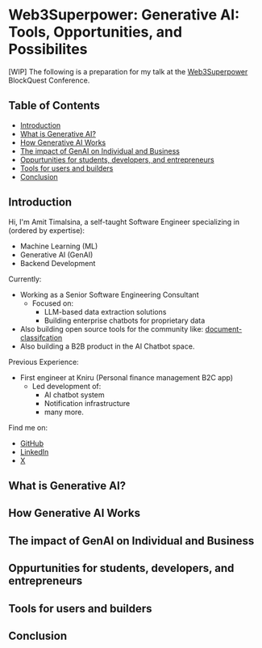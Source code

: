 # Web3Superpower: Generative AI: Tools, Opportunities, and Possibilites
[WIP] The following is a preparation for my talk at the [Web3Superpower](https://web3superpower.com/) BlockQuest Conference.

## Table of Contents
- [Introduction](#introduction)
- [What is Generative AI?](#what-is-generative-ai)
- [How Generative AI Works](#how-generative-ai-works)
- [The impact of GenAI on Individual and Business](#the-impact-of-genai-on-individual-and-business)
- [Oppurtunities for students, developers, and entrepreneurs](#oppurtunities-for-students-developers-and-entrepreneurs)
- [Tools for users and builders](#tools-for-users-and-builders)
- [Conclusion](#conclusion)

## Introduction
Hi, I'm Amit Timalsina, a self-taught Software Engineer specializing in (ordered by expertise):
* Machine Learning (ML)
* Generative AI (GenAI)
* Backend Development

Currently:
* Working as a Senior Software Engineering Consultant
    * Focused on:
        * LLM-based data extraction solutions
        * Building enterprise chatbots for proprietary data
* Also building open source tools for the community like: [document-classifcation](https://github.com/amit-timalsina/document_classification)
* Also building a B2B product in the AI Chatbot space.

Previous Experience:
* First engineer at Kniru (Personal finance management B2C app)
    * Led development of:
        * AI chatbot system
        * Notification infrastructure
        * many more.

Find me on:
* [GitHub](https://github.com/amit-timalsina)
* [LinkedIn](https://www.linkedin.com/in/amittimalsina/)
* [X](https://x.com/amittimalsina14)

## What is Generative AI?


## How Generative AI Works


## The impact of GenAI on Individual and Business


## Oppurtunities for students, developers, and entrepreneurs


## Tools for users and builders


## Conclusion